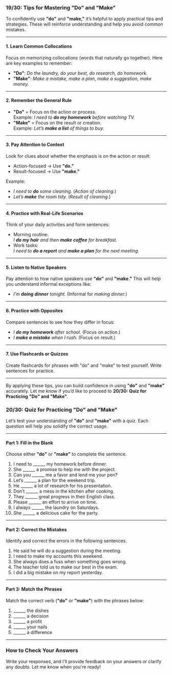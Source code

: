 ### **19/30: Tips for Mastering "Do" and "Make"**

To confidently use **"do"** and **"make,"** it’s helpful to apply practical tips and strategies. These will reinforce understanding and help you avoid common mistakes.

---

#### **1. Learn Common Collocations**

Focus on memorizing collocations (words that naturally go together). Here are key examples to remember:

- **"Do"**: _Do the laundry, do your best, do research, do homework._
- **"Make"**: _Make a mistake, make a plan, make a suggestion, make money._

---

#### **2. Remember the General Rule**

- **"Do"** = Focus on the action or process.  
    Example: _I need to **do my homework** before watching TV._
- **"Make"** = Focus on the result or creation.  
    Example: _Let’s **make a list** of things to buy._

---

#### **3. Pay Attention to Context**

Look for clues about whether the emphasis is on the action or result:

- Action-focused → Use **"do."**
- Result-focused → Use **"make."**

Example:

- _I need to **do** some cleaning._ (_Action of cleaning._)
- _Let’s **make** the room tidy._ (_Result of cleaning._)

---

#### **4. Practice with Real-Life Scenarios**

Think of your daily activities and form sentences:

- Morning routine:  
    _I **do my hair** and then **make coffee** for breakfast._
- Work tasks:  
    _I need to **do a report** and **make a plan** for the next meeting._

---

#### **5. Listen to Native Speakers**

Pay attention to how native speakers use **"do"** and **"make."** This will help you understand informal exceptions like:

- _I’m **doing dinner** tonight._ (Informal for _making dinner._)

---

#### **6. Practice with Opposites**

Compare sentences to see how they differ in focus:

- _I **do my homework** after school._ (Focus on action.)
- _I **make a mistake** when I rush._ (Focus on result.)

---

#### **7. Use Flashcards or Quizzes**

Create flashcards for phrases with "do" and "make" to test yourself. Write sentences for practice.

---

By applying these tips, you can build confidence in using **"do"** and **"make"** accurately. Let me know if you’d like to proceed to **20/30: Quiz for Practicing "Do" and "Make"**.

### **20/30: Quiz for Practicing "Do" and "Make"**

Let’s test your understanding of **"do"** and **"make"** with a quiz. Each question will help you solidify the correct usage.

---

#### **Part 1: Fill in the Blank**

Choose either **"do"** or **"make"** to complete the sentence.

1. I need to ______ my homework before dinner.
2. She ______ a promise to help me with the project.
3. Can you ______ me a favor and lend me your pen?
4. Let’s ______ a plan for the weekend trip.
5. He ______ a lot of research for his presentation.
6. Don’t ______ a mess in the kitchen after cooking.
7. They ______ great progress in their English class.
8. Please ______ an effort to arrive on time.
9. I always ______ the laundry on Saturdays.
10. She ______ a delicious cake for the party.

---

#### **Part 2: Correct the Mistakes**

Identify and correct the errors in the following sentences.

1. He said he will do a suggestion during the meeting.
2. I need to make my accounts this weekend.
3. She always does a fuss when something goes wrong.
4. The teacher told us to make our best in the exam.
5. I did a big mistake on my report yesterday.

---

#### **Part 3: Match the Phrases**

Match the correct verb (**"do"** or **"make"**) with the phrases below:

1. ______ the dishes
2. ______ a decision
3. ______ a profit
4. ______ your nails
5. ______ a difference

---

### **How to Check Your Answers**

Write your responses, and I’ll provide feedback on your answers or clarify any doubts. Let me know when you're ready!